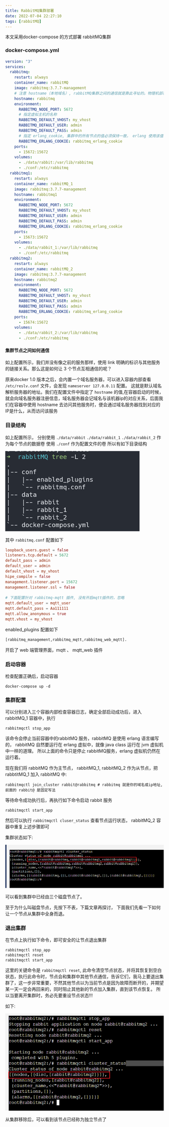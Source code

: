 ```yaml
---
title: RabbitMQ集群部署
date: 2022-07-04 22:27:10
tags: [rabbitMQ]
---
```


本文采用docker-compose 的方式部署 rabbitMQ集群

### docker-compose.yml
```yml
version: "3"
services:
  rabbitmq:
    restart: always
    container_name: rabbitMQ
    image: rabbitmq:3.7.7-management
    # 注意 hostname（本地域名）, rabbitMQ集群之间的通信就是靠此寻址的。物理机部署时也可以使用固定IP
    hostname: rabbitmq
    environment:
      RABBITMQ_NODE_PORT: 5672
      # 指定虚拟主机的名称
      RABBITMQ_DEFAULT_VHOST: my_vhost
      RABBITMQ_DEFAULT_USER: admin
      RABBITMQ_DEFAULT_PASS: admin
      # 指定 erlang_cookie, 集群中的所有节点的值必须保持一致， erlang 使用该值作为通信的密钥
      RABBITMQ_ERLANG_COOKIE: rabbitmq_erlang_cookie
    ports:
      - 15672:15672
    volumes:
      - ./data/rabbit:/var/lib/rabbitmq
      - ./conf:/etc/rabbitmq
  rabbitmq1:
    restart: always
    container_name: rabbitMQ_1
    image: rabbitmq:3.7.7-management
    hostname: rabbitmq1
    environment:
      RABBITMQ_NODE_PORT: 5672
      RABBITMQ_DEFAULT_VHOST: my_vhost
      RABBITMQ_DEFAULT_USER: admin
      RABBITMQ_DEFAULT_PASS: admin
      RABBITMQ_ERLANG_COOKIE: rabbitmq_erlang_cookie
    ports:
      - 15673:15672
    volumes:
      - ./data/rabbit_1:/var/lib/rabbitmq
      - ./conf:/etc/rabbitmq
  rabbitmq2:
    restart: always
    container_name: rabbitMQ_2
    image: rabbitmq:3.7.7-management
    hostname: rabbitmq2
    environment:
      RABBITMQ_NODE_PORT: 5672
      RABBITMQ_DEFAULT_VHOST: my_vhost
      RABBITMQ_DEFAULT_USER: admin
      RABBITMQ_DEFAULT_PASS: admin
      RABBITMQ_ERLANG_COOKIE: rabbitmq_erlang_cookie
    ports:
      - 15674:15672
    volumes:
      - ./data/rabbit_2:/var/lib/rabbitmq
      - ./conf:/etc/rabbitmq
```

#### 集群节点之间如何通信
 如上配置所示，我们并没有像之前的服务那样，使用 link 明确的标识与其他服务的链接关系。那么这是如何让 3 个节点互相通信的呢？

原来docker 1.0 版本之后，会内置一个域名服务器，可以进入容器内部查看 `/etc/reslv.conf` 文件，会发现 `nameserver 127.0.0.11` 配置。
这就是默认域名解析服务器的地址。我们在配置文件中指定了 `hostname` 的值,在容器启动的时候，就会向域名服务器注册信息，域名服务器会记域名与该机器ip的对应关系，后面我们在容器中使用 hostname 去访问其他服务时，便会通过域名服务器找到对应的IP是什么，从而访问该服务


### 目录结构

如上配置所示， 分别使用 `./data/rabbit` `./data/rabbit_1` `./data/rabbit_2` 作为每个节点的数据卷
使用 `./conf` 作为配置文件的卷
所以有如下目录结构

![](../images/20220704223907831_32327.png)

其中 `rabbitmq.conf` 配置如下

```conf
loopback_users.guest = false
listeners.tcp.default = 5672
default_pass = admin
default_user = admin
default_vhost = my_vhost
hipe_compile = false
management.listener.port = 15672
management.listener.ssl = false

# 下面配置针对 rabbitmq-mqtt 插件, 没有开启mqtt插件的，忽略
mqtt.default_user = mqtt_user
mqtt.default_pass = Aa111111
mqtt.allow_anonymous = true
mqtt.vhost = my_vhost
```

enabled_plugins 配置如下

```txt
[rabbitmq_management,rabbitmq_mqtt,rabbitmq_web_mqtt].
```

开启了 web 端管理界面，mqtt 、 mqtt_web 插件

### 启动容器

检查配置正确后，启动容器
```shell
docker-compose up -d
```

### 集群配置

可以分别进入三个容器内部检查容器日志，确定全部启动成功后，进入 rabbitMQ_1 容器中，执行
```shell
rabbitmqctl stop_app
```

该命令会停止当前容器中的rabbitMQ 服务，rabbitMQ 是使用 erlang 语言编写的， rabbitMQ 自然要运行在 erlang 虚拟中，就像 java class 运行在 jvm 虚拟机中一样的道理。 所以上面的命令只是停止 rabbitMQ服务，erlang 虚拟机仍然在运行着。

现在我们将 rabbitMQ 作为主节点， rabbitMQ_1, rabbitMQ_2 作为从节点，把 rabbtitMQ_1 加入 rabbitMQ 中:

```shell
rabbitmqctl join_cluster rabbit@rabbitmq # rabbitmq 就是你的域名或ip地址, 前面的 rabbit@ 是固定写法
```

等待命令成功执行后，再执行如下命令启动 rabbit 服务

```shell
rabbitmqctl start_app
```

然后可以执行 `rabbitmqctl cluser_status` 查看节点运行状态， rabbitMQ_2 容器中重复上述步骤即可

集群状态如下:


![](../images/20220704230802953_29630.png)



可以看到集群中已经由三个磁盘节点了。

至于为什么叫磁盘节点，先按下不表，下篇文章再探讨， 下面我们先看一下如何让一个节点从集群中全身而退。

### 退出集群

在节点上执行如下命令，即可安全的让节点退出集群
```shell
rabbitmqctl stop_app
rabbitmqctl reset
rabbitmqctl start_app
```

这里的关键命令是 `rabbitmqctl reset`, 此命令清空节点状态，并将其恢复到空白状态，执行此命令时，节点会和集群中其他节点通信，告诉它们，我马上要退出集群了，这一步非常重要，不然其他节点以为当前节点是因为故障而断开的，并期望某一天一定会再回来的，同时阻止其他新的节点加入集群，直到该节点恢复。 所以当要离开集群时，务必先要重设节点状态!!!

如下:

![](../images/20220706233801653_7525.png)

从集群移除后，可以看到该节点已经称为独立节点了
